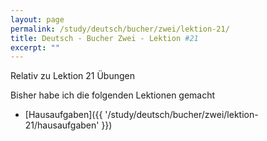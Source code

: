 ```yaml
---
layout: page
permalink: /study/deutsch/bucher/zwei/lektion-21/
title: Deutsch - Bucher Zwei - Lektion #21
excerpt: ""
---
```


Relativ zu Lektion 21 Übungen

Bisher habe ich die folgenden Lektionen gemacht

* [Hausaufgaben]({{ '/study/deutsch/bucher/zwei/lektion-21/hausaufgaben' }})

